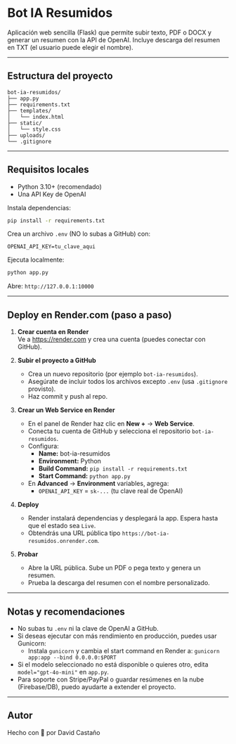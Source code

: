# Bot IA Resumidos

Aplicación web sencilla (Flask) que permite subir texto, PDF o DOCX y generar un resumen con la API de OpenAI. Incluye descarga del resumen en TXT (el usuario puede elegir el nombre).

---

## Estructura del proyecto

```
bot-ia-resumidos/
├── app.py
├── requirements.txt
├── templates/
│   └── index.html
├── static/
│   └── style.css
├── uploads/
└── .gitignore
```

---

## Requisitos locales

- Python 3.10+ (recomendado)
- Una API Key de OpenAI

Instala dependencias:
```bash
pip install -r requirements.txt
```

Crea un archivo `.env` (NO lo subas a GitHub) con:
```
OPENAI_API_KEY=tu_clave_aqui
```

Ejecuta localmente:
```bash
python app.py
```
Abre: `http://127.0.0.1:10000`

---

## Deploy en Render.com (paso a paso)

1. **Crear cuenta en Render**  
   Ve a https://render.com y crea una cuenta (puedes conectar con GitHub).

2. **Subir el proyecto a GitHub**  
   - Crea un nuevo repositorio (por ejemplo `bot-ia-resumidos`).
   - Asegúrate de incluir todos los archivos excepto `.env` (usa `.gitignore` provisto).
   - Haz commit y push al repo.

3. **Crear un Web Service en Render**  
   - En el panel de Render haz clic en **New +** → **Web Service**.
   - Conecta tu cuenta de GitHub y selecciona el repositorio `bot-ia-resumidos`.
   - Configura:
     - **Name:** bot-ia-resumidos
     - **Environment:** Python
     - **Build Command:** `pip install -r requirements.txt`
     - **Start Command:** `python app.py`
   - En **Advanced** → **Environment** variables, agrega:
     - `OPENAI_API_KEY` = `sk-...` (tu clave real de OpenAI)

4. **Deploy**  
   - Render instalará dependencias y desplegará la app. Espera hasta que el estado sea `Live`.
   - Obtendrás una URL pública tipo `https://bot-ia-resumidos.onrender.com`.

5. **Probar**  
   - Abre la URL pública. Sube un PDF o pega texto y genera un resumen.
   - Prueba la descarga del resumen con el nombre personalizado.

---

## Notas y recomendaciones

- No subas tu `.env` ni la clave de OpenAI a GitHub.
- Si deseas ejecutar con más rendimiento en producción, puedes usar Gunicorn:
  - Instala `gunicorn` y cambia el start command en Render a: `gunicorn app:app --bind 0.0.0.0:$PORT`
- Si el modelo seleccionado no está disponible o quieres otro, edita `model="gpt-4o-mini"` en `app.py`.
- Para soporte con Stripe/PayPal o guardar resúmenes en la nube (Firebase/DB), puedo ayudarte a extender el proyecto.

---

## Autor
Hecho con 💚 por David Castaño
